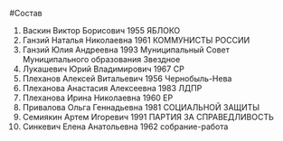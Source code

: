 #Состав
1. Васкин Виктор Борисович 1955 ЯБЛОКО
2. Ганзий Наталья Николаевна 1961 КОММУНИСТЫ РОССИИ
3. Ганзий Юлия Андреевна 1993 Муниципальный Совет Муниципального образования Звездное
4. Лукашевич Юрий Владимирович 1967 СР
5. Плеханов Алексей Витальевич 1956 Чернобыль-Нева
6. Плеханова Анастасия Алексеевна 1983 ЛДПР
7. Плеханова Ирина Николаевна 1960 ЕР
8. Привалова Ольга Геннадьевна 1981 СОЦИАЛЬНОЙ ЗАЩИТЫ
9. Семиякин Артем Игоревич 1991 ПАРТИЯ ЗА СПРАВЕДЛИВОСТЬ
10. Синкевич Елена Анатольевна 1962 собрание-работа
